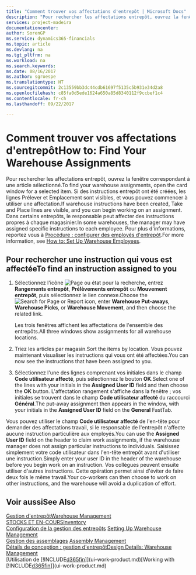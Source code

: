 ```yaml
---
title: "Comment trouver vos affectations d'entrepôt | Microsoft Docs"
description: "Pour rechercher les affectations entrepôt, ouvrez la fenêtre correspondant à une article sélectionné. Si des instructions entrepôt ont été créées, les lignes Prélever et Emplacement sont visibles, et vous pouvez commencer à utiliser une affectation. Dans certains entrepôts, le responsable peut affecter des instructions propres à chaque magasinier."
services: project-madeira
documentationcenter: 
author: SorenGP
ms.service: dynamics365-financials
ms.topic: article
ms.devlang: na
ms.tgt_pltfrm: na
ms.workload: na
ms.search.keywords: 
ms.date: 08/16/2017
ms.author: sgroespe
ms.translationtype: HT
ms.sourcegitcommit: 2c13559bb3dc44cdb61697f5135c5b931e34d2a8
ms.openlocfilehash: c85fa0d5ede1624a650a85d8340112f9ccbef1c4
ms.contentlocale: fr-ch
ms.lasthandoff: 09/22/2017

---
```

# <a name="how-to-find-your-warehouse-assignments"></a><span data-ttu-id="8bfe2-105">Comment trouver vos affectations d'entrepôt</span><span class="sxs-lookup"><span data-stu-id="8bfe2-105">How to: Find Your Warehouse Assignments</span></span>
<span data-ttu-id="8bfe2-106">Pour rechercher les affectations entrepôt, ouvrez la fenêtre correspondant à une article sélectionné.</span><span class="sxs-lookup"><span data-stu-id="8bfe2-106">To find your warehouse assignments, open the card window for a selected item.</span></span> <span data-ttu-id="8bfe2-107">Si des instructions entrepôt ont été créées, les lignes Prélever et Emplacement sont visibles, et vous pouvez commencer à utiliser une affectation.</span><span class="sxs-lookup"><span data-stu-id="8bfe2-107">If warehouse instructions have been created, Take and Place lines are visible, and you can begin working on an assignment.</span></span> <span data-ttu-id="8bfe2-108">Dans certains entrepôts, le responsable peut affecter des instructions propres à chaque magasinier.</span><span class="sxs-lookup"><span data-stu-id="8bfe2-108">In some warehouses, the manager may have assigned specific instructions to each employee.</span></span> <span data-ttu-id="8bfe2-109">Pour plus d'informations, reportez vous à [Procédure : configurer des employés d'entrepôt](warehouse-how-to-set-up-warehouse-employees.md).</span><span class="sxs-lookup"><span data-stu-id="8bfe2-109">For more information, see [How to: Set Up Warehouse Employees](warehouse-how-to-set-up-warehouse-employees.md).</span></span>

## <a name="to-find-an-instruction-assigned-to-you"></a><span data-ttu-id="8bfe2-110">Pour rechercher une instruction qui vous est affectée</span><span class="sxs-lookup"><span data-stu-id="8bfe2-110">To find an instruction assigned to you</span></span>  
1.  <span data-ttu-id="8bfe2-111">Sélectionnez l'icône ![Page ou état pour la recherche](media/ui-search/search_small.png "Page ou état pour la recherche"), entrez **Rangements entrepôt**, **Prélèvements entrepôt** ou **Mouvement entrepôt**, puis sélectionnez le lien connexe.</span><span class="sxs-lookup"><span data-stu-id="8bfe2-111">Choose the ![Search for Page or Report](media/ui-search/search_small.png "Search for Page or Report icon") icon, enter **Warehouse Put-aways**, **Warehouse Picks**, or **Warehouse Movement**, and then choose the related link.</span></span>

    <span data-ttu-id="8bfe2-112">Les trois fenêtres affichent les affectations de l'ensemble des entrepôts.</span><span class="sxs-lookup"><span data-stu-id="8bfe2-112">All three windows show assignments for all warehouse locations.</span></span>  

2. <span data-ttu-id="8bfe2-113">Triez les articles par magasin.</span><span class="sxs-lookup"><span data-stu-id="8bfe2-113">Sort the items by location.</span></span> <span data-ttu-id="8bfe2-114">Vous pouvez maintenant visualiser les instructions qui vous ont été affectées.</span><span class="sxs-lookup"><span data-stu-id="8bfe2-114">You can now see the instructions that have been assigned to you.</span></span>  
3. <span data-ttu-id="8bfe2-115">Sélectionnez l'une des lignes comprenant vos initiales dans le champ **Code utilisateur affecté**, puis sélectionnez le bouton **OK**.</span><span class="sxs-lookup"><span data-stu-id="8bfe2-115">Select one of the lines with your initials in the **Assigned User ID** field and then choose the **OK** button.</span></span> <span data-ttu-id="8bfe2-116">L'affectation rangement s'affiche dans la fenêtre ; vos initiales se trouvent dans le champ **Code utilisateur affecté** du raccourci **Général**.</span><span class="sxs-lookup"><span data-stu-id="8bfe2-116">The put-away assignment then appears in the window, with your initials in the **Assigned User ID** field on the **General** FastTab.</span></span>  

<span data-ttu-id="8bfe2-117">Vous pouvez utiliser le champ **Code utilisateur affecté** de l'en-tête pour demander des affectations travail, si le responsable de l'entrepôt n'affecte aucune instruction particulière aux employés.</span><span class="sxs-lookup"><span data-stu-id="8bfe2-117">You can use the **Assigned User ID** field on the header to claim work assignments, if the warehouse manager does not assign particular instructions to individuals.</span></span> <span data-ttu-id="8bfe2-118">Saisissez simplement votre code utilisateur dans l'en-tête entrepôt avant d'utiliser une instruction.</span><span class="sxs-lookup"><span data-stu-id="8bfe2-118">Simply enter your user ID in the header of the warehouse before you begin work on an instruction.</span></span> <span data-ttu-id="8bfe2-119">Vos collègues peuvent ensuite utiliser d'autres instructions. Cette opération permet ainsi d'éviter de faire deux fois le même travail.</span><span class="sxs-lookup"><span data-stu-id="8bfe2-119">Your co-workers can then choose to work on other instructions, and the warehouse will avoid a duplication of effort.</span></span>  

## <a name="see-also"></a><span data-ttu-id="8bfe2-120">Voir aussi</span><span class="sxs-lookup"><span data-stu-id="8bfe2-120">See Also</span></span>  
[<span data-ttu-id="8bfe2-121">Gestion d'entrepôt</span><span class="sxs-lookup"><span data-stu-id="8bfe2-121">Warehouse Management</span></span>](warehouse-manage-warehouse.md)  
[<span data-ttu-id="8bfe2-122">STOCKS ET EN-COURS</span><span class="sxs-lookup"><span data-stu-id="8bfe2-122">Inventory</span></span>](inventory-manage-inventory.md)  
<span data-ttu-id="8bfe2-123">[Configuration de la gestion des entrepôts](warehouse-setup-warehouse.md)   </span><span class="sxs-lookup"><span data-stu-id="8bfe2-123">[Setting Up Warehouse Management](warehouse-setup-warehouse.md)   </span></span>  
<span data-ttu-id="8bfe2-124">[Gestion des assemblages](assembly-assemble-items.md)  </span><span class="sxs-lookup"><span data-stu-id="8bfe2-124">[Assembly Management](assembly-assemble-items.md)  </span></span>  
[<span data-ttu-id="8bfe2-125">Détails de conception : gestion d'entrepôt</span><span class="sxs-lookup"><span data-stu-id="8bfe2-125">Design Details: Warehouse Management</span></span>](design-details-warehouse-management.md)  
<span data-ttu-id="8bfe2-126">[Utilisation de [!INCLUDE[d365fin](includes/d365fin_md.md)]](ui-work-product.md)</span><span class="sxs-lookup"><span data-stu-id="8bfe2-126">[Working with [!INCLUDE[d365fin](includes/d365fin_md.md)]](ui-work-product.md)</span></span> 

